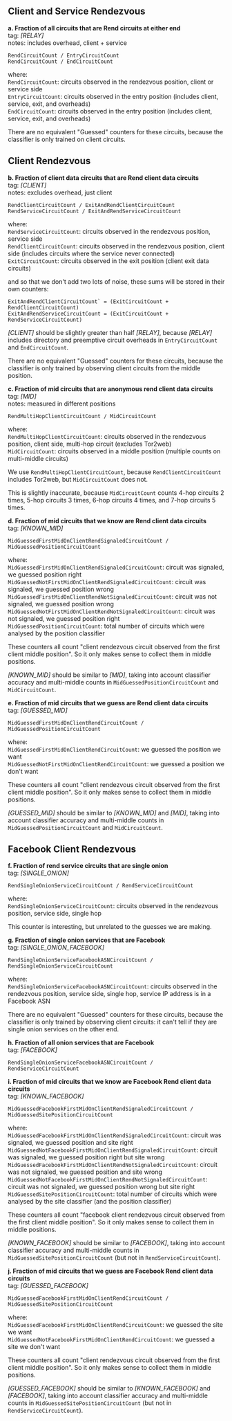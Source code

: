 ## Client and Service Rendezvous

**a. Fraction of all circuits that are Rend circuits at either end**  
tag: _[RELAY]_  
notes: includes overhead, client + service  

```
RendCircuitCount / EntryCircuitCount
RendCircuitCount / EndCircuitCount
```

where:  
`RendCircuitCount`: circuits observed in the rendezvous position, client or service side  
`EntryCircuitCount`: circuits observed in the entry position (includes client, service, exit, and overheads)  
`EndCircuitCount`: circuits observed in the entry position (includes client, service, exit, and overheads)  

There are no equivalent "Guessed" counters for these circuits, because the classifier is only trained on client circuits.

## Client Rendezvous

**b. Fraction of client data circuits that are Rend client data circuits**  
tag: _[CLIENT]_  
notes: excludes overhead, just client  

```
RendClientCircuitCount / ExitAndRendClientCircuitCount
RendServiceCircuitCount / ExitAndRendServiceCircuitCount
```

where:  
`RendServiceCircuitCount`: circuits observed in the rendezvous position, service side  
`RendClientCircuitCount`: circuits observed in the rendezvous position, client side (includes circuits where the service never connected)  
`ExitCircuitCount`: circuits observed in the exit position (client exit data circuits)  

and so that we don't add two lots of noise, these sums will be stored in their own counters:

```
ExitAndRendClientCircuitCount` = (ExitCircuitCount + RendClientCircuitCount)
ExitAndRendServiceCircuitCount = (ExitCircuitCount + RendServiceCircuitCount)
```

_[CLIENT]_ should be slightly greater than half _[RELAY]_, because _[RELAY]_ includes directory and preemptive circuit overheads in `EntryCircuitCount` and `EndCircuitCount`.

There are no equivalent "Guessed" counters for these circuits, because the classifier is only trained by observing client circuits from the middle position.

**c. Fraction of mid circuits that are anonymous rend client data circuits**  
tag: _[MID]_  
notes: measured in different positions  

```
RendMultiHopClientCircuitCount / MidCircuitCount
```

where:  
`RendMultiHopClientCircuitCount`: circuits observed in the rendezvous position, client side, multi-hop circuit
(excludes Tor2web)  
`MidCircuitCount`: circuits observed in a middle position (multiple counts on multi-middle circuits)  

We use `RendMultiHopClientCircuitCount`, because `RendClientCircuitCount` includes Tor2web, but `MidCircuitCount` does not.

This is slightly inaccurate, because `MidCircuitCount` counts 4-hop circuits 2 times, 5-hop circuits 3 times,
6-hop circuits 4 times, and 7-hop circuits 5 times.

**d. Fraction of mid circuits that we know are Rend client data circuits**  
tag: _[KNOWN_MID]_  

```
MidGuessedFirstMidOnClientRendSignaledCircuitCount / MidGuessedPositionCircuitCount
```

where:  
`MidGuessedFirstMidOnClientRendSignaledCircuitCount`: circuit was signaled, we guessed position right  
`MidGuessedNotFirstMidOnClientRendSignaledCircuitCount`: circuit was signaled, we guessed position wrong  
`MidGuessedFirstMidOnClientRendNotSignaledCircuitCount`: circuit was not signaled, we guessed position wrong  
`MidGuessedNotFirstMidOnClientRendNotSignaledCircuitCount`: circuit was not signaled, we guessed position right  
`MidGuessedPositionCircuitCount`: total number of circuits which were analysed by the position classifier  

These counters all count "client rendezvous circuit observed from the first client middle position".
So it only makes sense to collect them in middle positions.

_[KNOWN_MID]_ should be similar to _[MID]_, taking into account classifier accuracy and multi-middle counts in `MidGuessedPositionCircuitCount` and `MidCircuitCount`.

**e. Fraction of mid circuits that we guess are Rend client data circuits**  
tag: _[GUESSED_MID]_  

```
MidGuessedFirstMidOnClientRendCircuitCount / MidGuessedPositionCircuitCount
```

where:  
`MidGuessedFirstMidOnClientRendCircuitCount`: we guessed the position we want  
`MidGuessedNotFirstMidOnClientRendCircuitCount`: we guessed a position we don't want  

These counters all count "client rendezvous circuit observed from the first client middle position".
So it only makes sense to collect them in middle positions.

_[GUESSED_MID]_ should be similar to _[KNOWN_MID]_ and _[MID]_, taking into account classifier accuracy and
multi-middle counts in `MidGuessedPositionCircuitCount` and `MidCircuitCount`.

## Facebook Client Rendezvous

**f. Fraction of rend service circuits that are single onion**  
tag: _[SINGLE_ONION]_  

```
RendSingleOnionServiceCircuitCount / RendServiceCircuitCount
```

where:  
`RendSingleOnionServiceCircuitCount`: circuits observed in the rendezvous position, service side, single hop

This counter is interesting, but unrelated to the guesses we are making.

**g. Fraction of single onion services that are Facebook**  
tag: _[SINGLE_ONION_FACEBOOK]_  

```
RendSingleOnionServiceFacebookASNCircuitCount / RendSingleOnionServiceCircuitCount
```

where:  
`RendSingleOnionServiceFacebookASNCircuitCount`: circuits observed in the rendezvous position, service side, single hop, service IP address is in a Facebook ASN

There are no equivalent "Guessed" counters for these circuits, because the classifier is only trained by observing client circuits: it can't tell if they are single onion services on the other end.

**h. Fraction of all onion services that are Facebook**  
tag: _[FACEBOOK]_  

```
RendSingleOnionServiceFacebookASNCircuitCount / RendServiceCircuitCount
```

**i. Fraction of mid circuits that we know are Facebook Rend client data circuits**  
tag: _[KNOWN_FACEBOOK]_  

```
MidGuessedFacebookFirstMidOnClientRendSignaledCircuitCount / MidGuessedSitePositionCircuitCount
```

where:  
`MidGuessedFacebookFirstMidOnClientRendSignaledCircuitCount`: circuit was signaled, we guessed position and site right  
`MidGuessedNotFacebookFirstMidOnClientRendSignaledCircuitCount`: circuit was signaled, we guessed position right but site wrong  
`MidGuessedFacebookFirstMidOnClientRendNotSignaledCircuitCount`: circuit was not signaled, we guessed position and site wrong  
`MidGuessedNotFacebookFirstMidOnClientRendNotSignaledCircuitCount`: circuit was not signaled, we guessed position wrong but site right  
`MidGuessedSitePositionCircuitCount`: total number of circuits which were analysed by the site classifier (and the position classifier)  

These counters all count "facebook client rendezvous circuit observed from the first client middle position".
So it only makes sense to collect them in middle positions.

_[KNOWN_FACEBOOK]_ should be similar to _[FACEBOOK]_, taking into account classifier accuracy and multi-middle counts in `MidGuessedSitePositionCircuitCount` (but not in `RendServiceCircuitCount`).

**j. Fraction of mid circuits that we guess are Facebook Rend client data circuits**  
tag: _[GUESSED_FACEBOOK]_  

```
MidGuessedFacebookFirstMidOnClientRendCircuitCount / MidGuessedSitePositionCircuitCount
```

where:  
`MidGuessedFacebookFirstMidOnClientRendCircuitCount`: we guessed the site we want  
`MidGuessedNotFacebookFirstMidOnClientRendCircuitCount`: we guessed a site we don't want  

These counters all count "client rendezvous circuit observed from the first client middle position".
So it only makes sense to collect them in middle positions.

_[GUESSED_FACEBOOK]_ should be similar to _[KNOWN_FACEBOOK]_ and _[FACEBOOK]_, taking into account classifier accuracy and multi-middle counts in `MidGuessedSitePositionCircuitCount` (but not in `RendServiceCircuitCount`).
